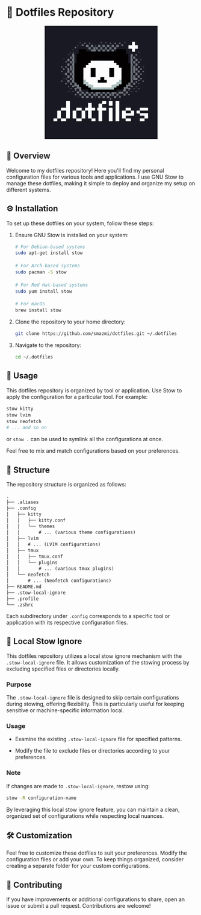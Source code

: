 # 🏡 Dotfiles Repository
<p align="center">
<img src="./logo.png" alt="Cute Logo" width="300">
</p>

## 🌟 Overview

Welcome to my dotfiles repository! Here you'll find my personal configuration files for various tools and applications. I use GNU Stow to manage these dotfiles, making it simple to deploy and organize my setup on different systems.

## ⚙️ Installation

To set up these dotfiles on your system, follow these steps:

1. Ensure GNU Stow is installed on your system:

    ```bash
    # For Debian-based systems
    sudo apt-get install stow

	# For Arch-based systems
	sudo pacman -S stow

    # For Red Hat-based systems
    sudo yum install stow

    # For macOS
    brew install stow
    ```

2. Clone the repository to your home directory:

    ```bash
    git clone https://github.com/smazmi/dotfiles.git ~/.dotfiles
    ```

3. Navigate to the repository:

    ```bash
    cd ~/.dotfiles
    ```

## 🚀 Usage

This dotfiles repository is organized by tool or application. Use Stow to apply the configuration for a particular tool. For example:

```bash
stow kitty
stow lvim
stow neofetch
# ... and so on
```
or `stow .` can be used to symlink all the configurations at once.

Feel free to mix and match configurations based on your preferences.

## 📁 Structure

The repository structure is organized as follows:

```
.
├── .aliases
├── .config
│   ├── kitty
│   │   ├── kitty.conf
│   │   └── themes
│   │       # ... (various theme configurations)
│   ├── lvim
│   │   # ... (LVIM configurations)
│   ├── tmux
│   │   ├── tmux.conf
│   │   └── plugins
│   │       # ... (various tmux plugins)
│   └── neofetch
│       # ... (Neofetch configurations)
├── README.md
├── .stow-local-ignore 
├── .profile 
└── .zshrc
```

Each subdirectory under `.config` corresponds to a specific tool or application with its respective configuration files.

## 🚫 Local Stow Ignore

This dotfiles repository utilizes a local stow ignore mechanism with the `.stow-local-ignore` file. It allows customization of the stowing process by excluding specified files or directories locally. 

### Purpose

The `.stow-local-ignore` file is designed to skip certain configurations during stowing, offering flexibility. This is particularly useful for keeping sensitive or machine-specific information local.

### Usage

- Examine the existing `.stow-local-ignore` file for specified patterns.
  
- Modify the file to exclude files or directories according to your preferences.

### Note

If changes are made to `.stow-local-ignore`, restow using:

```bash
stow -R configuration-name
```

By leveraging this local stow ignore feature, you can maintain a clean, organized set of configurations while respecting local nuances.
## 🛠️ Customization

Feel free to customize these dotfiles to suit your preferences. Modify the configuration files or add your own. To keep things organized, consider creating a separate folder for your custom configurations.

## 🤝 Contributing

If you have improvements or additional configurations to share, open an issue or submit a pull request. Contributions are welcome!
